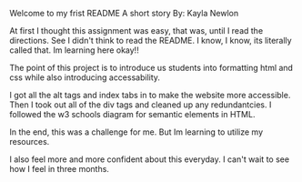 Welcome to my frist README
A short story By: Kayla Newlon

At first I thought this assignment was easy, that was, until I read the directions. 
See I didn't think to read the README. I know, I know, its literally called that. 
Im learning here okay!!

The point of this project is to introduce us students into formatting html and css while also introducing accessability. 

I got all the alt tags and index tabs in to make the website more accessible. 
Then I took out all of the div tags and cleaned up any redundantcies. I followed the w3 schools diagram for semantic elements in HTML. 

In the end, this was a challenge for me. But Im learning to utilize my resources. 

I also feel more and more confident about this everyday. I can't wait to see how I feel in three months. 